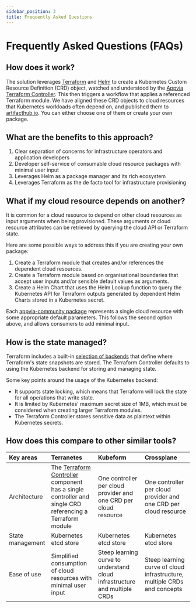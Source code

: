 ```yaml
---
sidebar_position: 3
title: Frequently Asked Questions
---
```


# Frequently Asked Questions (FAQs)

## How does it work?

The solution leverages [Terraform](https://www.terraform.io/) and [Helm](https://helm.sh/) to create a Kubernetes Custom Resource Definition (CRD) object, watched and understood by the [Appvia Terraform Controller](/terranetes-controller). This then triggers a workflow that applies a referenced Terraform module. We have aligned these CRD objects to cloud resources that Kubernetes workloads often depend on, and published them to [artifacthub.io](https://artifacthub.io/packages/search?ts_query_web=appvia). You can either choose one of them or create your own package.

## What are the benefits to this approach?

1. Clear separation of concerns for infrastructure operators and application developers
2. Developer self-service of consumable cloud resource packages with minimal user input
3. Leverages Helm as a package manager and its rich ecosystem
4. Leverages Terraform as the de facto tool for infrastructure provisioning

## What if my cloud resource depends on another?

It is common for a cloud resource to depend on other cloud resources as input arguments when being provisioned. These arguments or cloud resource attributes can be retrieved by querying the cloud API or Terraform state.

Here are some possible ways to address this if you are creating your own package:
1. Create a Terraform module that creates and/or references the dependent cloud resources.
2. Create a Terraform module based on organisational boundaries that accept user inputs and/or sensible default values as arguments.
3. Create a Helm Chart that uses the Helm Lookup function to query the Kubernetes API for Terraform outputs generated by dependent Helm Charts stored in a Kubernetes secret.

Each [appvia-community package](https://artifacthub.io/packages/search?ts_query_web=appvia) represents a single cloud resource with some appropriate default parameters. This follows the second option above, and allows consumers to add minimal input.

## How is the state managed?

Terraform includes a built-in [selection of backends](https://www.terraform.io/language/settings/backends) that define where Terraform's state snapshots are stored. The Terraform Controller defaults to using the Kubernetes backend for storing and managing state.

Some key points around the usage of the Kubernetes backend:
- It supports state locking, which means that Terraform will lock the state for all operations that write state.
- It is limited by Kubernetes' maximum secret size of 1MB, which must be considered when creating larger Terraform modules.
- The Terraform Controller stores sensitive data as plaintext within Kubernetes secrets.

## How does this compare to other similar tools?

| Key areas | Terranetes | Kubeform | Crossplane |
| :--- | :---- | :--- | :--- |
| Architecture | The [Terraform Controller](https://github.com/appvia/terranetes-controller) component has a single controller and single CRD referencing a Terraform module | One controller per cloud provider and one CRD per cloud resource | One controller per cloud provider and one CRD per cloud resource |
| State management | Kubernetes etcd store | Kubernetes etcd store | Kubernetes etcd store |
| Ease of use | Simplified consumption of cloud resources with minimal user input | Steep learning curve to understand cloud infrastructure and multiple CRDs | Steep learning curve of cloud infrastructure, multiple CRDs and concepts |
